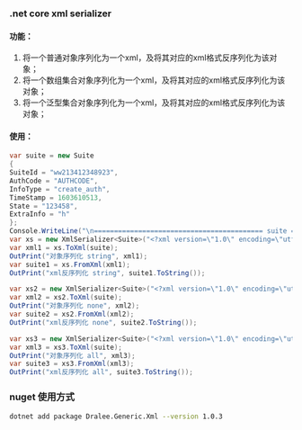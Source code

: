 ### .net core xml serializer
#### 功能：
1. 将一个普通对象序列化为一个xml，及将其对应的xml格式反序列化为该对象；
2. 将一个数组集合对象序列化为一个xml，及将其对应的xml格式反序列化为该对象；
3. 将一个泛型集合对象序列化为一个xml，及将其对应的xml格式反序列化为该对象；

#### 使用：
```csharp
var suite = new Suite
{
SuiteId = "ww213412348923",
AuthCode = "AUTHCODE",
InfoType = "create_auth",
TimeStamp = 1603610513,
State = "123458",
ExtraInfo = "h"
};
Console.WriteLine("\n========================================== suite ===================");
var xs = new XmlSerializer<Suite>("<?xml version=\"1.0\" encoding=\"utf-8\"?>",CDataFormatFor.String);
var xml1 = xs.ToXml(suite);
OutPrint("对象序列化 string", xml1);
var suite1 = xs.FromXml(xml1);
OutPrint("xml反序列化 string", suite1.ToString());

var xs2 = new XmlSerializer<Suite>("<?xml version=\"1.0\" encoding=\"utf-8\"?>",CDataFormatFor.None);
var xml2 = xs2.ToXml(suite);
OutPrint("对象序列化 none", xml2);
var suite2 = xs2.FromXml(xml2);
OutPrint("xml反序列化 none", suite2.ToString());

var xs3 = new XmlSerializer<Suite>("<?xml version=\"1.0\" encoding=\"utf-8\"?>",CDataFormatFor.All);
var xml3 = xs3.ToXml(suite);
OutPrint("对象序列化 all", xml3);
var suite3 = xs3.FromXml(xml3);
OutPrint("xml反序列化 all", suite3.ToString());
```

### nuget 使用方式
```bash
dotnet add package Dralee.Generic.Xml --version 1.0.3
```